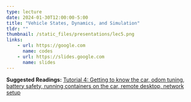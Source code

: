 ```yaml
---
type: lecture
date: 2024-01-30T12:00:00-5:00
title: "Vehicle States, Dynamics, and Simulation"
tldr: ""
thumbnail: /static_files/presentations/lec5.png
links: 
    - url: https://google.com
      name: codes
    - url: https://slides.google.com
      name: slides
---
```

**Suggested Readings:**
[Tutorial 4: Getting to know the car, odom tuning, battery safety, running containers on the car, remote desktop, network setup](https://google.com)
